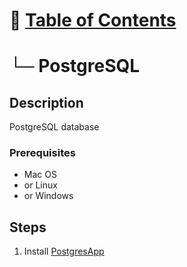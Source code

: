 # 📁 [Table of Contents](README.md#toc)
# └─ PostgreSQL

## Description

PostgreSQL database

### Prerequisites

- Mac OS
- or Linux
- or Windows

## Steps

1. Install [PostgresApp](https://postgresapp.com)

